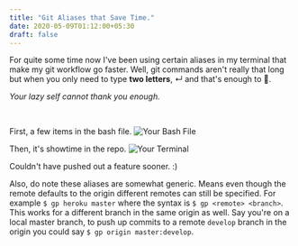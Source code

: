 ```yaml
---
title: "Git Aliases that Save Time."
date: 2020-05-09T01:12:00+05:30
draft: false
---
```


For quite some time now I've been using certain aliases in my terminal that make my git workflow go faster. 
Well, git commands aren't really that long but when you only need to type <b>two letters</b>, ↵ and that's enough to 🚀.

<i>Your lazy self cannot thank you enough.</i>

<br />

First, a few items in the bash file. 
![Your Bash File](/images/git_aliases.png)

Then, it's showtime in the repo. 
![Your Terminal](/images/git_aliases_2.png)

Couldn't have pushed out a feature sooner. :)

Also, do note these aliases are somewhat generic. Means even though the remote defaults to the origin different remotes can still be specified. For example `$ gp heroku master` where the syntax is `$ gp <remote> <branch>`. This works for a different branch in the same origin as well. Say you're on a local master branch, to push up commits to a remote `develop` branch in the origin you could say `$ gp origin master:develop`. 





